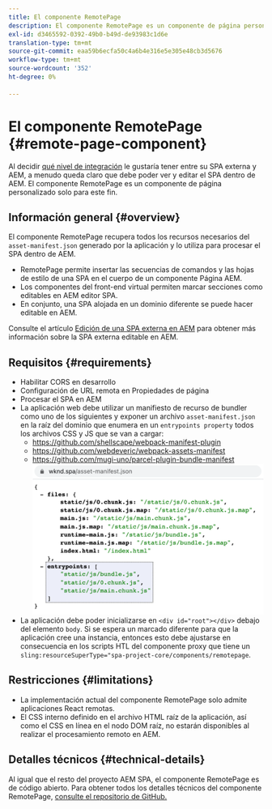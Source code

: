 ```yaml
---
title: El componente RemotePage
description: El componente RemotePage es un componente de página personalizado para editar SPA React remoto dentro de AEM.
exl-id: d3465592-0392-49b0-b49d-de93983c1d6e
translation-type: tm+mt
source-git-commit: eaa59b6ecfa50c4a6b4e316e5e305e48cb3d5676
workflow-type: tm+mt
source-wordcount: '352'
ht-degree: 0%

---
```


# El componente RemotePage {#remote-page-component}

Al decidir [qué nivel de integración](/help/implementing/developing/headful-headless.md) le gustaría tener entre su SPA externa y AEM, a menudo queda claro que debe poder ver y editar el SPA dentro de AEM. El componente RemotePage es un componente de página personalizado solo para este fin.

## Información general {#overview}

El componente RemotePage recupera todos los recursos necesarios del `asset-manifest.json` generado por la aplicación y lo utiliza para procesar el SPA dentro de AEM.

* RemotePage permite insertar las secuencias de comandos y las hojas de estilo de una SPA en el cuerpo de un componente Página AEM.
* Los componentes del front-end virtual permiten marcar secciones como editables en AEM editor SPA.
* En conjunto, una SPA alojada en un dominio diferente se puede hacer editable en AEM.

Consulte el artículo [Edición de una SPA externa en AEM](editing-external-spa.md) para obtener más información sobre la SPA externa editable en AEM.

## Requisitos {#requirements}

* Habilitar CORS en desarrollo
* Configuración de URL remota en Propiedades de página
* Procesar el SPA en AEM
* La aplicación web debe utilizar un manifiesto de recurso de bundler como uno de los siguientes y exponer un archivo `asset-manifest.json` en la raíz del dominio que enumera en un `entrypoints property` todos los archivos CSS y JS que se van a cargar:
   * https://github.com/shellscape/webpack-manifest-plugin
   * https://github.com/webdeveric/webpack-assets-manifest
   * https://github.com/mugi-uno/parcel-plugin-bundle-manifest
      ![ejemplo de propiedad entrypoints](assets/asset-manifest-entrypoints.png)
* La aplicación debe poder inicializarse en `<div id="root"></div>` debajo del elemento `body`. Si se espera un marcado diferente para que la aplicación cree una instancia, entonces esto debe ajustarse en consecuencia en los scripts HTL del componente proxy que tiene un `sling:resourceSuperType="spa-project-core/components/remotepage`.

## Restricciones     {#limitations}

* La implementación actual del componente RemotePage solo admite aplicaciones React remotas.
* El CSS interno definido en el archivo HTML raíz de la aplicación, así como el CSS en línea en el nodo DOM raíz, no estarán disponibles al realizar el procesamiento remoto en AEM.

## Detalles técnicos {#technical-details}

Al igual que el resto del proyecto AEM SPA, el componente RemotePage es de código abierto. Para obtener todos los detalles técnicos del componente RemotePage, [consulte el repositorio de GitHub.](https://github.com/adobe/aem-spa-project-core/tree/master/ui.apps/src/main/content/jcr_root/apps/spa-project-core/components/remotepage)
